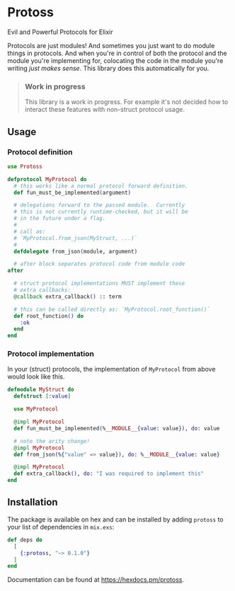 # Protoss

Evil and Powerful Protocols for Elixir

Protocols are just modules!  And sometimes you just want to do
module things in protocols.  And when you're in control of both
the protocol and the module you're implementing for, colocating
the code in the module you're writing *just makes sense*.  This
library does this automatically for you.

> ### Work in progress
>
> This library is a work in progress.  For example it's not
> decided how to interact these features with non-struct protocol
> usage.

## Usage

### Protocol definition

```elixir
use Protoss

defprotocol MyProtocol do
  # this works like a normal protocol forward definition.
  def fun_must_be_implemented(argument)

  # delegations forward to the passed module.  Currently
  # this is not currently runtime-checked, but it will be 
  # in the future under a flag.
  #
  # call as:
  # `MyProtocol.from_json(MyStruct, ...)`
  #
  defdelegate from_json(module, argument)

  # after block separates protocol code from module code
after

  # struct protocol implementations MUST implement these
  # extra callbacks:
  @callback extra_callback() :: term

  # this can be called directly as: `MyProtocol.root_function()`
  def root_function() do
    :ok
  end
end
```

### Protocol implementation

In your (struct) protocols, the implementation of `MyProtocol` from above
would look like this.

```elixir
defmodule MyStruct do
  defstruct [:value]

  use MyProtocol

  @impl MyProtocol
  def fun_must_be_implemented(%__MODULE__{value: value}), do: value

  # note the arity change!
  @impl MyProtocol
  def from_json(%{"value" => value}), do: %__MODULE__{value: value}

  @impl MyProtocol
  def extra_callback(), do: "I was required to implement this"
end
```

## Installation

The package is available on hex and can be installed by adding `protoss` to your 
list of dependencies in `mix.exs`:

```elixir
def deps do
  [
    {:protoss, "~> 0.1.0"}
  ]
end
```

Documentation can be found at <https://hexdocs.pm/protoss>.

